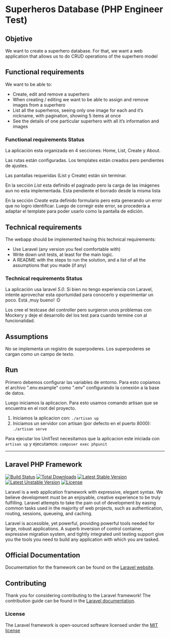 # Superheros Database (PHP Engineer Test)

## Objetive
We want to create a superhero database. For that, we want a web application that allows us to do CRUD operations of the superhero model

## Functional requirements
We want to be able to:
 * Create, edit and remove a superhero
 * When creating / editing we want to be able to assign and remove images from a superhero
 * List all the superheros, seeing only one image for each and it’s nickname, with pagination, showing 5 items at once
 * See the details of one particular superhero with all it’s information and images

### Functional requirements Status
La aplicación esta organizada en 4 secciones: Home, List, Create y About.

Las rutas están configuradas. Los templates están creados pero pendientes de ajustes.

Las pantallas requeridas (List y Create) están sin terminar.

En la sección *List* esta definido el paginado pero la carga de las imágenes aun no esta implementada.
Esta pendiente el borrado desde la misma lista

En la sección *Create* esta definido formulario pero esta generando un error que no logro identificar.
Luego de corregir este error, se procedería a adaptar el template para poder usarlo como la pantalla de edición.

## Technical requirements
The webapp should be implemented having this technical requirements:
 * Use Laravel (any version you feel comfortable with)
 * Write down unit tests, at least for the main logic.
 * A README with the steps to run the solution, and a list of all the assumptions that you made (if any)

### Technical requirements Status
La aplicación usa laravel _5.0_. Si bien no tengo experiencia con Laravel, intente aprovechar esta oportunidad para conocerlo y experimentar un poco. Está ,muy bueno! :D

Los cree el testcase del controller pero surgieron unos problemas con Mockery y deje el desarrollo del los test para cuando termine con al funcionalidad.

## Assumptions
No se implementa un registro de superpoderes. Los superpoderes se cargan como un campo de texto.

## Run
Primero debemos configurar las variables de entorno. Para esto copiamos el archivo ".env.example" como ".env" configurando la conexión a la base de datos.

Luego iniciamos la aplicacion. Para esto usamos comando artisan que se encuentra en el root del proyecto.
 1. Iniciamos la aplicacion con:
    ``` ./artisan up ```
 2. Iniciamos un servidor con artisan (por defecto en el puerto 8000):
    ``` ./artisan serve ```

Para ejecutar los UnitTest necesitamos que la aplicacion este iniciada con ```artisan up```
y ejecutamos:
    ```composer exec phpunit```




--------------------------------------------------------------------------

## Laravel PHP Framework

[![Build Status](https://travis-ci.org/laravel/framework.svg)](https://travis-ci.org/laravel/framework)
[![Total Downloads](https://poser.pugx.org/laravel/framework/downloads.svg)](https://packagist.org/packages/laravel/framework)
[![Latest Stable Version](https://poser.pugx.org/laravel/framework/v/stable.svg)](https://packagist.org/packages/laravel/framework)
[![Latest Unstable Version](https://poser.pugx.org/laravel/framework/v/unstable.svg)](https://packagist.org/packages/laravel/framework)
[![License](https://poser.pugx.org/laravel/framework/license.svg)](https://packagist.org/packages/laravel/framework)

Laravel is a web application framework with expressive, elegant syntax. We believe development must be an enjoyable, creative experience to be truly fulfilling. Laravel attempts to take the pain out of development by easing common tasks used in the majority of web projects, such as authentication, routing, sessions, queueing, and caching.

Laravel is accessible, yet powerful, providing powerful tools needed for large, robust applications. A superb inversion of control container, expressive migration system, and tightly integrated unit testing support give you the tools you need to build any application with which you are tasked.

## Official Documentation

Documentation for the framework can be found on the [Laravel website](http://laravel.com/docs).

## Contributing

Thank you for considering contributing to the Laravel framework! The contribution guide can be found in the [Laravel documentation](http://laravel.com/docs/contributions).

### License

The Laravel framework is open-sourced software licensed under the [MIT license](http://opensource.org/licenses/MIT)
